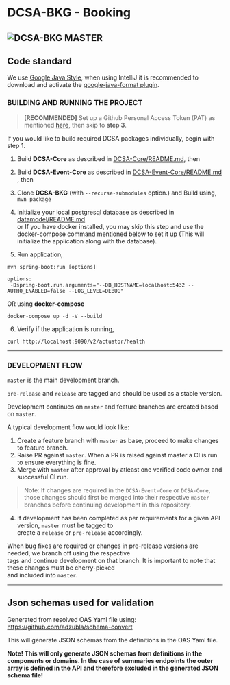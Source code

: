 # DCSA-BKG - Booking

![DCSA-BKG MASTER](https://github.com/dcsaorg/DCSA-BKG/actions/workflows/master.yml/badge.svg?branch=master)
------------------------------------------------------------------------------------------------------------------------

Code standard
-------------------------------------
We use [Google Java Style](https://google.github.io/styleguide/javaguide.html), when using
IntelliJ it is recommended to download and activate the
[google-java-format plugin](https://github.com/google/google-java-format).


### BUILDING AND RUNNING THE PROJECT

> **[RECOMMENDED]** Set up a Github Personal Access Token (PAT) as mentioned [here](https://github.com/dcsaorg/DCSA-Core/blob/master/README.md#how-to-use-dcsa-core-packages), then skip to **step 3**.

If you would like to build required DCSA packages individually, begin with step 1.

1) Build **DCSA-Core** as described
   in [DCSA-Core/README.md](https://github.com/dcsaorg/DCSA-Core/blob/master/README.md#to-build-manually-run), then

2) Build **DCSA-Event-Core** as described
   in [DCSA-Event-Core/README.md](https://github.com/dcsaorg/DCSA-Event-Core/blob/master/README.md#to-build-manually-run)
   , then

3) Clone **DCSA-BKG** (with ``--recurse-submodules`` option.) and Build using, ``mvn package``

4) Initialize your local postgresql database as described
   in [datamodel/README.md](https://github.com/dcsaorg/DCSA-Information-Model/blob/master/README.md) \
   or If you have docker installed, you may skip this step and use the docker-compose command mentioned below to set it
   up (This will initialize the application along with the database).

5) Run application,

```
mvn spring-boot:run [options]

options:
 -Dspring-boot.run.arguments="--DB_HOSTNAME=localhost:5432 --AUTH0_ENABLED=false --LOG_LEVEL=DEBUG"
```

OR using **docker-compose**

```
docker-compose up -d -V --build
```

6) Verify if the application is running,

```
curl http://localhost:9090/v2/actuator/health
```

------------------------------------------------------------------------------------------------------------------------

### DEVELOPMENT FLOW

`master` is the main development branch.

`pre-release` and `release` are tagged and should be used as a stable version.

Development continues on `master` and feature branches are created based on `master`.

A typical development flow would look like:

1) Create a feature branch with `master` as base, proceed to make changes to feature branch.
2) Raise PR against `master`. When a PR is raised against master a CI is run to ensure everything is fine.
3) Merge with `master` after approval by atleast one verified code owner and successful CI run.

> Note: If changes are required in the `DCSA-Event-Core` or `DCSA-Core`, those changes should first be merged into their respective `master` branches before continuing development in this repository.

4) If development has been completed as per requirements for a given API version, `master` must be tagged to <br>
create a `release` or `pre-release` accordingly.

When bug fixes are required or changes in pre-release versions are needed, we branch off using the respective <br>
tags and continue development on that branch. It is important to note that these changes must be cherry-picked <br>
and included into `master`.

------------------------------------------------------------------------------------------------------------------------

## Json schemas used for validation

Generated from resolved OAS Yaml file using: https://github.com/adzubla/schema-convert

This will generate JSON schemas from the definitions in the OAS Yaml file.

**Note! This will only generate JSON schemas from definitions in the components or domains. In the case of summaries
endpoints the outer array is defined in the API and therefore excluded in the generated JSON schema file!**
